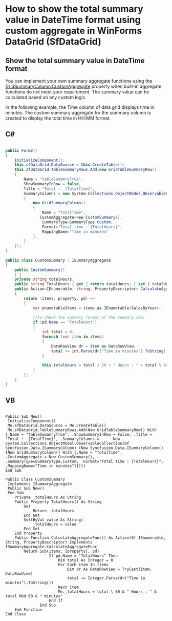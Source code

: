 # How to show the total summary value in DateTime format using custom aggregate in WinForms DataGrid (SfDataGrid)

## Show the total summary value in DateTime format
You can implement your own summary aggregate functions using the [GridSummaryColumn.CustomAggregate](https://help.syncfusion.com/cr/windowsforms/Syncfusion.WinForms.DataGrid.GridSummaryColumn.html#Syncfusion_WinForms_DataGrid_GridSummaryColumn_CustomAggregate) property when built-in aggregate functions do not meet your requirement. The summary value can be calculated based on any custom logic.

In the following example, the Time column of data grid displays time in minutes. The custom summary aggregate for the summary column is created to display the total time in HH:MM format.

## C#  

```C#  

public Form2()
{
    InitializeComponent();
    this.sfDataGrid.DataSource = this.CreateTable();
    this.sfDataGrid.TableSummaryRows.Add(new GridTableSummaryRow()
    {
        Name = "tableSumamryTrue",
        ShowSummaryInRow = false,
        Title = "Total :  {TotalTime}",
        SummaryColumns = new System.Collections.ObjectModel.ObservableCollection<Syncfusion.Data.ISummaryColumn>()
        {
            new GridSummaryColumn()
            {
                Name = "TotalTime",
               CustomAggregate=new CustomSummary(),
                SummaryType=SummaryType.Custom,
                Format="Total time : {TotalHours}",
                MappingName="Time in minutes"
            },
        }
    });
}
 
public class CustomSummary : ISummaryAggregate
{
    public CustomSummary()
    { }
    private string totalHours;
    public string TotalHours { get { return totalHours; } set { totalHours = value; } }
    public Action<IEnumerable, string, PropertyDescriptor> CalculateAggregateFunc()
    {
        return (items, property, pd) =>
        {
            var enumerableItems = items as IEnumerable<SalesByYear>;
 
            //To check the summary format of the summary row.
            if (pd.Name == "TotalHours")
            {
                int total = 0;
                foreach (var item in items)
                {
                    DataRowView dr = item as DataRowView;
                    total += int.Parse(dr["Time in minutes"].ToString());
                }
 
                this.totalHours = total / 60 + " Hours : " + total % 60 + " minutes";
            }
        };
    }
}
```
## VB

```VB

Public Sub New()
 InitializeComponent()
 Me.sfDataGrid.DataSource = Me.CreateTable()
 Me.sfDataGrid.TableSummaryRows.Add(New GridTableSummaryRow() With {.Name = "tableSumamryTrue", .ShowSummaryInRow = False, .Title = "Total :  {TotalTime}", .SummaryColumns =      New System.Collections.ObjectModel.ObservableCollection(Of Syncfusion.Data.ISummaryColumn) (New Syncfusion.Data.ISummaryColumn() {New GridSummaryColumn() With {.Name = "TotalTime",     .CustomAggregate = New CustomSummary(), .SummaryType=SummaryType.Custom, .Format="Total time : {TotalHours}", .MappingName="Time in minutes"}})})
End Sub
 
Public Class CustomSummary
 Implements ISummaryAggregate
 Public Sub New()
 End Sub
    Private _totalHours As String
    Public Property TotalHours() As String
        Get
            Return _totalHours
        End Get
        Set(ByVal value As String)
            _totalHours = value
        End Set
    End Property
    Public Function CalculateAggregateFunc() As Action(Of IEnumerable, String, PropertyDescriptor) Implements ISummaryAggregate.CalculateAggregateFunc
        Return Sub(items, [property], pd)
                   If pd.Name = "TotalHours" Then
                       Dim total As Integer = 0
                       For Each item In items
                           Dim dr As DataRowView = TryCast(item, DataRowView)
                           total += Integer.Parse(dr("Time in minutes").ToString())
                       Next item
                       Me._totalHours = total \ 60 & " Hours : " & total Mod 60 & " minutes"
                   End If
               End Sub
    End Function
End Class
```
 